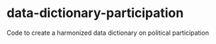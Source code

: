 # data-dictionary-participation
Code to create a harmonized data dictionary on political participation
